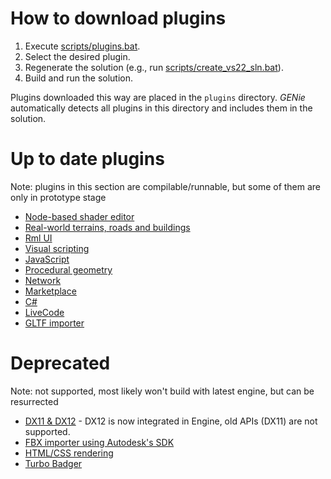 # How to download plugins
1. Execute [scripts/plugins.bat](../scripts/plugins.bat).
2. Select the desired plugin.
3. Regenerate the solution (e.g., run [scripts/create_vs22_sln.bat](../scripts/create_vs22_sln.bat)).
4. Build and run the solution.

Plugins downloaded this way are placed in the `plugins` directory. *GENie* automatically detects all plugins in this directory and includes them in the solution.

# Up to date plugins

Note: plugins in this section are compilable/runnable, but some of them are only in prototype stage 

* [Node-based shader editor](https://github.com/nem0/lumixengine_shader_editor)
* [Real-world terrains, roads and buildings](https://github.com/nem0/LumixEngine_maps)
* [Rml UI](https://github.com/nem0/lumixengine_rml)
* [Visual scripting](https://github.com/nem0/lumixengine_visualscript)
* [JavaScript](https://github.com/nem0/LumixEngine_js)
* [Procedural geometry](https://github.com/nem0/lumixengine_procedural_geom)
* [Network](https://github.com/nem0/lumixengine_net)
* [Marketplace](https://github.com/nem0/lumixengine_market)
* [C#](https://github.com/nem0/lumixengine_csharp)
* [LiveCode](https://github.com/nem0/lumixengine_livecode)
* [GLTF importer](https://github.com/nem0/lumixengine_gltf)

# Deprecated

Note: not supported, most likely won't build with latest engine, but can be resurrected 

* [DX11 & DX12](https://github.com/nem0/lumixengine_dx11) - DX12 is now integrated in Engine, old APIs (DX11) are not supported.
* [FBX importer using Autodesk's SDK](https://github.com/nem0/LumixEngine_fbx)
* [HTML/CSS rendering](https://github.com/nem0/lumixengine_html)
* [Turbo Badger](https://github.com/nem0/lumixengine_turbobadger)

